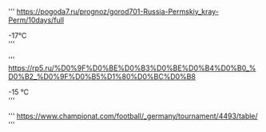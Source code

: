

'''
https://pogoda7.ru/prognoz/gorod701-Russia-Permskiy_kray-Perm/10days/full

<div class="temperature tooltip" title="Текущая температура в Перми: -17.1°C .. -16°C">-17°C</div>
'''

'''
https://rp5.ru/%D0%9F%D0%BE%D0%B3%D0%BE%D0%B4%D0%B0_%D0%B2_%D0%9F%D0%B5%D1%80%D0%BC%D0%B8

<div id="ArchTemp">
<span class="t_0" style="display: block;">-15 °C</span>
<span class="t_1" style="display: none;">6°F</span></div>
'''

'''
https://www.championat.com/football/_germany/tournament/4493/table/
'''
